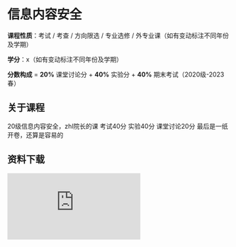 # 信息内容安全

**课程性质**：考试 / 考查 / 方向限选 / 专业选修 / 外专业课（如有变动标注不同年份及学期）

**学分**：x（如有变动标注不同年份及学期）

**分数构成** = **20%** 课堂讨论分 + **40%** 实验分 + **40%** 期末考试（2020级-2023春）

## 关于课程

20级信息内容安全，zhl院长的课
考试40分
实验40分
课堂讨论20分
最后是一纸开卷，还算是容易的

## 资料下载

![](https://gh.hitcs.cc/https://raw.githubusercontent.com/HIT-OpenCS/CS_Courses/main/信息安全/信息内容安全/file.md ":include")

